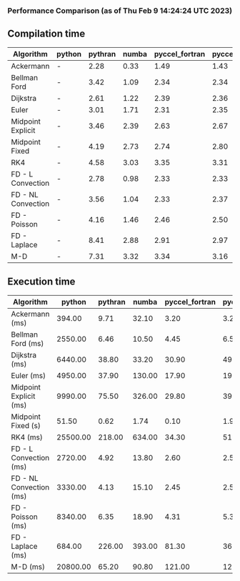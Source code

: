 ### Performance Comparison (as of Thu Feb  9 14:24:24 UTC 2023)
## Compilation time
Algorithm                 | python                    | pythran                   | numba                     | pyccel_fortran            | pyccel_c                 
------------------------- | ------------------------- | ------------------------- | ------------------------- | ------------------------- | -------------------------
Ackermann                 | -                         | 2.28                      | 0.33                      | 1.49                      | 1.43                     
Bellman Ford              | -                         | 3.42                      | 1.09                      | 2.34                      | 2.34                     
Dijkstra                  | -                         | 2.61                      | 1.22                      | 2.39                      | 2.36                     
Euler                     | -                         | 3.01                      | 1.71                      | 2.31                      | 2.35                     
Midpoint Explicit         | -                         | 3.46                      | 2.39                      | 2.63                      | 2.67                     
Midpoint Fixed            | -                         | 4.19                      | 2.73                      | 2.74                      | 2.80                     
RK4                       | -                         | 4.58                      | 3.03                      | 3.35                      | 3.31                     
FD - L Convection         | -                         | 2.78                      | 0.98                      | 2.33                      | 2.33                     
FD - NL Convection        | -                         | 3.56                      | 1.04                      | 2.33                      | 2.37                     
FD - Poisson              | -                         | 4.16                      | 1.46                      | 2.46                      | 2.50                     
FD - Laplace              | -                         | 8.41                      | 2.88                      | 2.91                      | 2.97                     
M-D                       | -                         | 7.31                      | 3.32                      | 3.34                      | 3.16                     

## Execution time
Algorithm                 | python                    | pythran                   | numba                     | pyccel_fortran            | pyccel_c                 
------------------------- | ------------------------- | ------------------------- | ------------------------- | ------------------------- | -------------------------
Ackermann (ms)            | 394.00                    | 9.71                      | 32.10                     | 3.20                      | 3.23                     
Bellman Ford (ms)         | 2550.00                   | 6.46                      | 10.50                     | 4.45                      | 6.58                     
Dijkstra (ms)             | 6440.00                   | 38.80                     | 33.20                     | 30.90                     | 49.00                    
Euler (ms)                | 4950.00                   | 37.90                     | 130.00                    | 17.90                     | 199.00                   
Midpoint Explicit (ms)    | 9990.00                   | 75.50                     | 326.00                    | 29.80                     | 398.00                   
Midpoint Fixed (s)        | 51.50                     | 0.62                      | 1.74                      | 0.10                      | 1.96                     
RK4 (ms)                  | 25500.00                  | 218.00                    | 634.00                    | 34.30                     | 516.00                   
FD - L Convection (ms)    | 2720.00                   | 4.92                      | 13.80                     | 2.60                      | 2.53                     
FD - NL Convection (ms)   | 3330.00                   | 4.13                      | 15.10                     | 2.45                      | 2.52                     
FD - Poisson (ms)         | 8340.00                   | 6.35                      | 18.90                     | 4.31                      | 5.31                     
FD - Laplace (ms)         | 684.00                    | 226.00                    | 393.00                    | 81.30                     | 365.00                   
M-D (ms)                  | 20800.00                  | 65.20                     | 90.80                     | 121.00                    | 121.00                   
